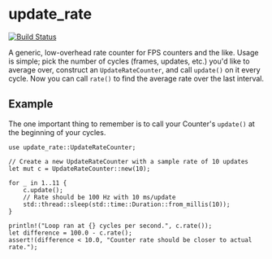 # update_rate

[![Build Status](https://travis-ci.org/SilverWingedSeraph/update_rate.svg?branch=master)](https://travis-ci.org/SilverWingedSeraph/update_rate)

A generic, low-overhead rate counter for FPS counters and the like. 
Usage is simple; pick the number of cycles (frames, updates, etc.) you'd like to average over, 
construct an `UpdateRateCounter`, and call `update()` on it every cycle.
Now you can call `rate()` to find the average rate over the last interval.

## Example

The one important thing to remember is to call your Counter's `update()` at the beginning of your cycles.

```
use update_rate::UpdateRateCounter;

// Create a new UpdateRateCounter with a sample rate of 10 updates
let mut c = UpdateRateCounter::new(10);

for _ in 1..11 {
    c.update();
    // Rate should be 100 Hz with 10 ms/update
    std::thread::sleep(std::time::Duration::from_millis(10));
}

println!("Loop ran at {} cycles per second.", c.rate());
let difference = 100.0 - c.rate();
assert!(difference < 10.0, "Counter rate should be closer to actual rate.");
```